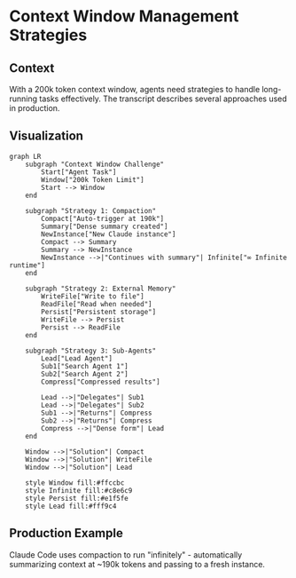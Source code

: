 # Context Window Management Strategies

## Context
With a 200k token context window, agents need strategies to handle long-running tasks effectively. The transcript describes several approaches used in production.

## Visualization

```mermaid
graph LR
    subgraph "Context Window Challenge"
        Start["Agent Task"]
        Window["200k Token Limit"]
        Start --> Window
    end
    
    subgraph "Strategy 1: Compaction"
        Compact["Auto-trigger at 190k"]
        Summary["Dense summary created"]
        NewInstance["New Claude instance"]
        Compact --> Summary
        Summary --> NewInstance
        NewInstance -->|"Continues with summary"| Infinite["∞ Infinite runtime"]
    end
    
    subgraph "Strategy 2: External Memory"
        WriteFile["Write to file"]
        ReadFile["Read when needed"]
        Persist["Persistent storage"]
        WriteFile --> Persist
        Persist --> ReadFile
    end
    
    subgraph "Strategy 3: Sub-Agents"
        Lead["Lead Agent"]
        Sub1["Search Agent 1"]
        Sub2["Search Agent 2"]
        Compress["Compressed results"]
        
        Lead -->|"Delegates"| Sub1
        Lead -->|"Delegates"| Sub2
        Sub1 -->|"Returns"| Compress
        Sub2 -->|"Returns"| Compress
        Compress -->|"Dense form"| Lead
    end
    
    Window -->|"Solution"| Compact
    Window -->|"Solution"| WriteFile
    Window -->|"Solution"| Lead
    
    style Window fill:#ffccbc
    style Infinite fill:#c8e6c9
    style Persist fill:#e1f5fe
    style Lead fill:#fff9c4
```

## Production Example
Claude Code uses compaction to run "infinitely" - automatically summarizing context at ~190k tokens and passing to a fresh instance.
